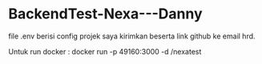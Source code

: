 # BackendTest-Nexa---Danny
file .env berisi config projek saya kirimkan beserta link github ke email hrd.

Untuk run docker :
docker run -p 49160:3000 -d <your username>/nexatest
